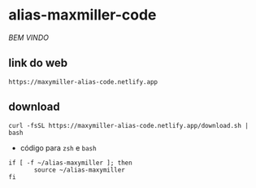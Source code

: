# alias-maxmiller-code

*BEM VINDO*

link do web
-
```
https://maxymiller-alias-code.netlify.app
```
download
-
```
curl -fsSL https://maxymiller-alias-code.netlify.app/download.sh | bash
```
- código para `zsh` e `bash`
```
if [ -f ~/alias-maxymiller ]; then
       source ~/alias-maxymiller
fi
```
